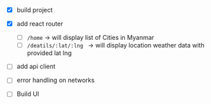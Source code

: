 - [x] build project
- [x] add react router

    - [ ] `/home` -> will display list of Cities in Myanmar 
    - [ ] `/deatils/:lat/:lng ` -> will display location weather data with provided lat lng 

- [ ] add api client 
- [ ] error handling on networks
- [ ] Build UI 